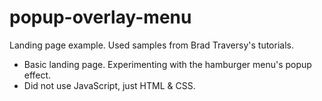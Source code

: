 # popup-overlay-menu
Landing page example. Used samples from Brad Traversy's tutorials.
- Basic landing page. Experimenting with the hamburger menu's popup effect. 
- Did not use JavaScript, just HTML & CSS.

